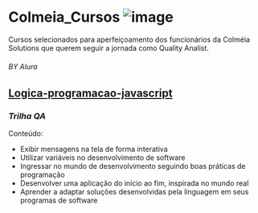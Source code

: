 # Colmeia_Cursos ![image](https://github.com/user-attachments/assets/5e302cf4-78dd-40a8-a235-5d014d3d128b)
Cursos selecionados para aperfeiçoamento dos funcionários da Colméia Solutions que querem seguir a jornada como Quality Analist.
###### _BY Alura_

## [Logica-programacao-javascript](https://cursos.alura.com.br/course/logica-programacao-funcoes-listas/task/136625) 
### _Trilha QA_
Conteúdo:
- Exibir mensagens na tela de forma interativa
- Utilizar variáveis no desenvolvimento de software
- Ingressar no mundo de desenvolvimento seguindo boas práticas de programação
- Desenvolver uma aplicação do início ao fim, inspirada no mundo real
- Aprender a adaptar soluções desenvolvidas pela linguagem em seus programas de software
